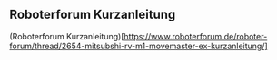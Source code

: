 ## Roboterforum Kurzanleitung
(Roboterforum Kurzanleitung)[https://www.roboterforum.de/roboter-forum/thread/2654-mitsubshi-rv-m1-movemaster-ex-kurzanleitung/]
